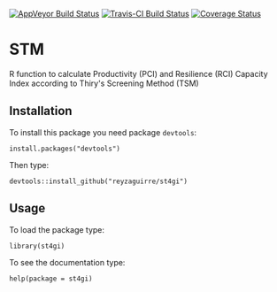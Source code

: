 [![AppVeyor Build Status](https://ci.appveyor.com/api/projects/status/github/reyzaguirre/st4gi?branch=master)](https://ci.appveyor.com/project/reyzaguirre/st4gi)
[![Travis-CI Build Status](https://travis-ci.org/reyzaguirre/st4gi.png?branch=master)](https://travis-ci.org/reyzaguirre/st4gi)
[![Coverage Status](https://img.shields.io/coveralls/reyzaguirre/st4gi.svg)](https://coveralls.io/r/reyzaguirre/st4gi?branch=master)

STM
=====

R function to calculate Productivity (PCI) and Resilience (RCI) Capacity Index according to Thiry's Screening Method (TSM)

Installation
------------
To install this package you need package `devtools`:

```{r eval=F}
install.packages("devtools")
```

Then type:

```{r eval=F}
devtools::install_github("reyzaguirre/st4gi")
```

Usage
-----
To load the package type:

```{r eval=F}
library(st4gi)
```

To see the documentation type:

```{r eval=F}
help(package = st4gi)
```
